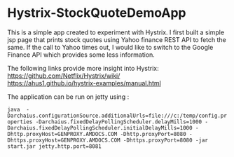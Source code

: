 # Hystrix-StockQuoteDemoApp

This is a simple app created to  experiment with Hystrix.  I first built a simple jsp page that prints stock quotes using
Yahoo finance REST API to fetch the same. If the call to Yahoo times out, I would like to switch to the Google Finance API 
which provides some less information.

The following links provide more insight into Hystrix:<br/>
https://github.com/Netflix/Hystrix/wiki/<br/>
https://ahus1.github.io/hystrix-examples/manual.html<br/>


The application can be run on jetty using :

`java  -Darchaius.configurationSource.additionalUrls=file:///c:/temp/config.properties -Darchaius.fixedDelayPollingScheduler.delayMills=1000 -Darchaius.fixedDelayPollingScheduler.initialDelayMills=1000 -Dhttp.proxyHost=GENPROXY.AMDOCS.COM -Dhttp.proxyPort=8080 -Dhttps.proxyHost=GENPROXY.AMDOCS.COM -Dhttps.proxyPort=8080 -jar start.jar jetty.http.port=8081
`



